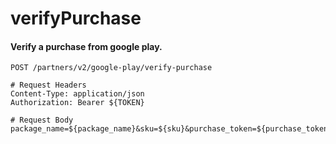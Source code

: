 verifyPurchase
===========

#### Verify a purchase from google play.

```http
POST /partners/v2/google-play/verify-purchase

# Request Headers
Content-Type: application/json
Authorization: Bearer ${TOKEN}

# Request Body
package_name=${package_name}&sku=${sku}&purchase_token=${purchase_token}
```